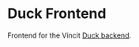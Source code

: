 Duck Frontend
=============

Frontend for the Vincit [Duck backend](https://github.com/jaakkoyl/duck-be).
